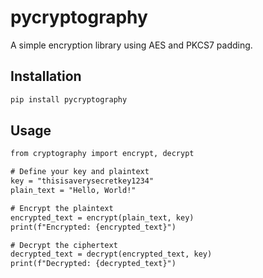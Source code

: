 # pycryptography

A simple encryption library using AES and PKCS7 padding.

## Installation

```bash
pip install pycryptography
```
## Usage
```xml
from cryptography import encrypt, decrypt

# Define your key and plaintext
key = "thisisaverysecretkey1234"
plain_text = "Hello, World!"

# Encrypt the plaintext
encrypted_text = encrypt(plain_text, key)
print(f"Encrypted: {encrypted_text}")

# Decrypt the ciphertext
decrypted_text = decrypt(encrypted_text, key)
print(f"Decrypted: {decrypted_text}")
```
